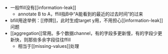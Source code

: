 - 一般ffill没有[[information-leak]]
  - annotate B to A，ffill指B中“A能看到的最近的过去时间”的过来
- bfill用途举例：[[停牌]]，此时生成target y用，不用担心[[information-leak]]问题
- [[aggregation]]常用。多个数据channel，有的字段多更新慢，有的字段少更新快，则那些多余字段往往ffill
  - 相当于[[missing-values]]处理